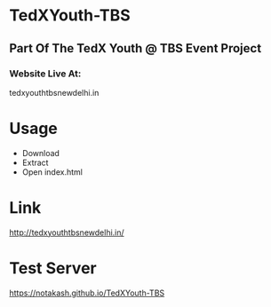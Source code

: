 # TedXYouth-TBS
 
 ## Part Of The TedX Youth @ TBS Event Project
 ### Website Live At:
 tedxyouthtbsnewdelhi.in
 
# Usage
- Download
- Extract
- Open index.html


# Link
http://tedxyouthtbsnewdelhi.in/

# Test Server
https://notakash.github.io/TedXYouth-TBS
